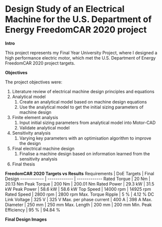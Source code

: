 # Design Study of an Electrical Machine for the U.S. Department of Energy FreedomCAR 2020 project

__Intro__
 
This project represents my Final Year University Project, where I designed a high performance electric motor, which met the U.S. Department of Energy FreedomCAR 2020 project targets.

__Objectives__

The project objectives were:
1. Literature review of electrical machine design principles and equations 
1. Analytical model
   1. Create an analytical model based on machine design equations 
   1. Use the analytical model to get the initial sizing parameters of machine design
1. Finite element analysis
   1. Input initial sizing parameters from analytical model into Motor-CAD
   1. Validate analytical model
1. Sensitivity analysis
   1. Varying key parameters with an optimisation algorithm to improve the design 
1. Final electrical machine design
   1. Finalise a machine design based on information learned from the sensitivity analysis  
1. Final thesis

__FreedomCAR 2020 Targets vs Results__
Requirements | DoE Targets | Final Design
------------ | ------------- | -------------
Rated Torque | 20 Nm | 20.13 Nm
Peak Torque | 200 Nm | 200.01 Nm
Rated Power | 29.3 kW | 31.5 kW
Peak Power | 58.6 kW | 58.6 kW
Top Speed | 14000 rpm | 14925 rpm
Rated Speed | 2800 rpm | 2800 rpm
Max. Torque Ripple  | 5 % | 4.12 %
DC Link Voltage | 325 V | 325 V
Max. per phase current | 400 A | 398 A
Max. Diameter | 250 mm | 250 mm
Max. Length | 200 mm | 200 mm
Min. Peak Efficiency  | 95 % | 94.84 %

__Final Design Images__
